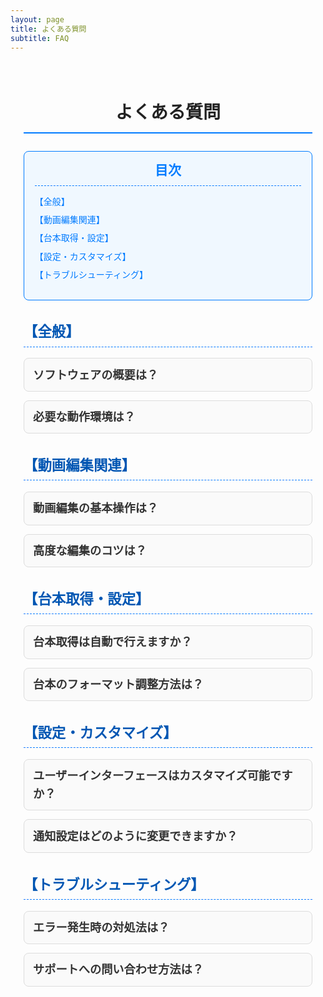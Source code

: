 ```yaml
---
layout: page
title: よくある質問
subtitle: FAQ
---
```


<style>
  /* Google Fonts の読み込み */
  @import url('https://fonts.googleapis.com/css2?family=Roboto:wght@400;500;700&display=swap');

  /* 全体の基本設定 */
  .page-content {
    font-family: 'Roboto', sans-serif;
    max-width: 900px;
    margin: 0 auto;
    padding: 1.5em;
    color: #333;
    line-height: 1.6;
  }
  /* セクション見出し */
  h2.section-title {
    text-align: center;
    font-size: 2em;
    margin-bottom: 1em;
    color: #222;
    border-bottom: 2px solid #007BFF;
    padding-bottom: 0.3em;
  }
  /* カテゴリ見出し */
  h3.category-title {
    font-size: 1.6em;
    color: #0056b3;
    margin-top: 1.5em;
    margin-bottom: 0.8em;
    padding-bottom: 0.2em;
    border-bottom: 1px dashed #007BFF;
  }
  /* 目次 (TOC) */
  .toc {
    background: #f0f8ff;
    border: 1px solid #007BFF;
    border-radius: 8px;
    padding: 1em 1.2em;
    margin-bottom: 2em;
  }
  .toc h3 {
    margin: 0;
    font-size: 1.5em;
    color: #007BFF;
    border-bottom: 1px dashed #007BFF;
    padding-bottom: 0.3em;
    text-align: center;
  }
  .toc ul {
    list-style: none;
    padding-left: 0;
    margin-top: 1em;
  }
  .toc li {
    margin: 0.5em 0;
  }
  .toc a {
    text-decoration: none;
    color: #007BFF;
    font-weight: 500;
    transition: color 0.3s ease;
  }
  .toc a:hover {
    color: #0056b3;
    text-decoration: underline;
  }
  /* FAQ アイテム (アコーディオン) */
  details.faq-item {
    border: 1px solid #ddd;
    border-radius: 8px;
    padding: 0.8em 1em;
    margin-bottom: 1em;
    background: #fafafa;
  }
  details.faq-item[open] {
    box-shadow: 0 2px 8px rgba(0,0,0,0.1);
  }
  /* FAQ 質問にリップルエフェクトを追加 */
  summary.faq-question {
    position: relative;
    overflow: hidden;
    font-size: 1.3em;
    font-weight: 700;
    cursor: pointer;
    outline: none;
    list-style: none;
  }
  summary.faq-question::-webkit-details-marker {
    display: none;
  }
  summary.faq-question:active::after {
    content: "";
    position: absolute;
    background: rgba(0,123,255,0.3);
    border-radius: 50%;
    width: 100px;
    height: 100px;
    top: 50%;
    left: 50%;
    transform: translate(-50%, -50%) scale(0);
    animation: ripple 0.6s linear;
  }
  @keyframes ripple {
    to {
      transform: translate(-50%, -50%) scale(2.5);
      opacity: 0;
    }
  }
  .faq-answer {
    margin-top: 0.8em;
    padding-left: 1em;
    border-left: 3px solid #007BFF;
  }
</style>

<div class="page-content">
  <h2 class="section-title">よくある質問</h2>

  <!-- 目次 (TOC) -->
  <div class="toc">
    <h3>目次</h3>
    <ul>
      <li><a href="#general">【全般】</a></li>
      <li><a href="#video">【動画編集関連】</a></li>
      <li><a href="#script">【台本取得・設定】</a></li>
      <li><a href="#custom">【設定・カスタマイズ】</a></li>
      <li><a href="#trouble">【トラブルシューティング】</a></li>
    </ul>
  </div>

  <!-- 【全般】 -->
  <h3 id="general" class="category-title">【全般】</h3>
  <details class="faq-item">
    <summary class="faq-question">ソフトウェアの概要は？</summary>
    <div class="faq-answer">
      <p>
        ゆっくりまとめプロセッサーは、動画編集の半自動化を実現するツールです。ゆっくりまとめ系の運営実績を活かし、台本・画像・スレッド情報を瞬時に取得して、効率的な動画制作をサポートします。
      </p>
    </div>
  </details>
  <details class="faq-item">
    <summary class="faq-question">必要な動作環境は？</summary>
    <div class="faq-answer">
      <p>
        推奨環境は Windows 10 以上または macOS 10.15 以上です。最新のブラウザや動画編集ソフトウェアのインストールも推奨されます。
      </p>
    </div>
  </details>

  <!-- 【動画編集関連】 -->
  <h3 id="video" class="category-title">【動画編集関連】</h3>
  <details class="faq-item">
    <summary class="faq-question">動画編集の基本操作は？</summary>
    <div class="faq-answer">
      <p>
        クリップのトリミング、結合、テキスト挿入など、基本的な編集操作は直感的なUIで行えます。
      </p>
    </div>
  </details>
  <details class="faq-item">
    <summary class="faq-question">高度な編集のコツは？</summary>
    <div class="faq-answer">
      <p>
        エフェクト適用や色調補正、テンプレートの利用が効果的です。詳細は操作マニュアルをご参照ください。
      </p>
    </div>
  </details>

  <!-- 【台本取得・設定】 -->
  <h3 id="script" class="category-title">【台本取得・設定】</h3>
  <details class="faq-item">
    <summary class="faq-question">台本取得は自動で行えますか？</summary>
    <div class="faq-answer">
      <p>
        はい、サイトやまとめ掲示板から台本を自動で取得し、動画編集に利用できる形式に整形します。取得先は設定でカスタマイズ可能です。
      </p>
    </div>
  </details>
  <details class="faq-item">
    <summary class="faq-question">台本のフォーマット調整方法は？</summary>
    <div class="faq-answer">
      <p>
        台本内の不要部分の削除、改行・インデントの調整により、動画編集に最適な形式に整えます。
      </p>
    </div>
  </details>

  <!-- 【設定・カスタマイズ】 -->
  <h3 id="custom" class="category-title">【設定・カスタマイズ】</h3>
  <details class="faq-item">
    <summary class="faq-question">ユーザーインターフェースはカスタマイズ可能ですか？</summary>
    <div class="faq-answer">
      <p>
        はい、配色、レイアウト、フォントサイズなどを設定画面から自由に調整できます。
      </p>
    </div>
  </details>
  <details class="faq-item">
    <summary class="faq-question">通知設定はどのように変更できますか？</summary>
    <div class="faq-answer">
      <p>
        通知はメールやプッシュ通知など、各種オプションを設定画面からオン／オフできます。
      </p>
    </div>
  </details>

  <!-- 【トラブルシューティング】 -->
  <h3 id="trouble" class="category-title">【トラブルシューティング】</h3>
  <details class="faq-item">
    <summary class="faq-question">エラー発生時の対処法は？</summary>
    <div class="faq-answer">
      <p>
        エラーメッセージに従い、システムの再起動や設定の見直しを行ってください。解決しない場合はサポートへお問い合わせください。
      </p>
    </div>
  </details>
  <details class="faq-item">
    <summary class="faq-question">サポートへの問い合わせ方法は？</summary>
    <div class="faq-answer">
      <p>
        お問い合わせは、当サイトのお問い合わせフォームまたは直接メール（fujita.otm@gmail.com）にて受け付けています。
      </p>
    </div>
  </details>
</div>
